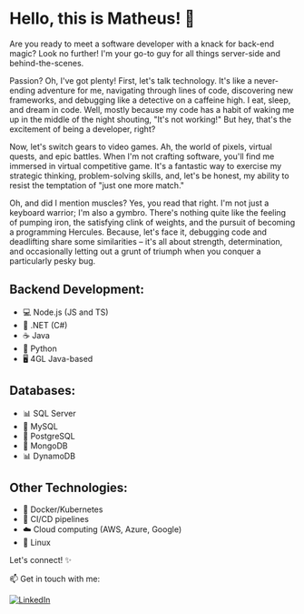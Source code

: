 # Hello, this is Matheus! 👋
Are you ready to meet a software developer with a knack for back-end magic? Look no further! I'm your go-to guy for all things server-side and behind-the-scenes.

Passion? Oh, I've got plenty! First, let's talk technology. It's like a never-ending adventure for me, navigating through lines of code, discovering new frameworks, and debugging like a detective on a caffeine high. I eat, sleep, and dream in code. Well, mostly because my code has a habit of waking me up in the middle of the night shouting, "It's not working!" But hey, that's the excitement of being a developer, right?

Now, let's switch gears to video games. Ah, the world of pixels, virtual quests, and epic battles. When I'm not crafting software, you'll find me immersed in virtual competitive game. It's a fantastic way to exercise my strategic thinking, problem-solving skills, and, let's be honest, my ability to resist the temptation of "just one more match."

Oh, and did I mention muscles? Yes, you read that right. I'm not just a keyboard warrior; I'm also a gymbro. There's nothing quite like the feeling of pumping iron, the satisfying clink of weights, and the pursuit of becoming a programming Hercules. Because, let's face it, debugging code and deadlifting share some similarities – it's all about strength, determination, and occasionally letting out a grunt of triumph when you conquer a particularly pesky bug.

## Backend Development:
- 💻 Node.js (JS and TS)
- 🔨 .NET (C#)
- ☕ Java
- 🐍 Python
- 🖥️ 4GL Java-based

## Databases:
- 📊 SQL Server
- 🐬 MySQL
- 🐘 PostgreSQL
- 🔨 MongoDB
- 📊 DynamoDB

## Other Technologies:
- 🐳 Docker/Kubernetes
- 🚀 CI/CD pipelines
- ☁️ Cloud computing (AWS, Azure, Google)
- 🐧 Linux

Let's connect! ✨

📫 Get in touch with me:

[![LinkedIn](https://img.shields.io/badge/https://www.linkedin.com/in/matheuszeggio-blue?style=flat&logo=linkedin)](https://www.linkedin.com/in/your-linkedin-profile)
